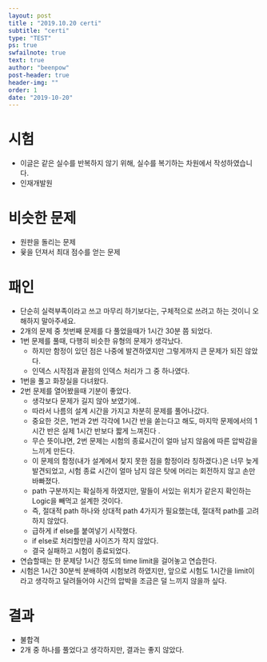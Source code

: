 ```yaml
---
layout: post
title : "2019.10.20 certi"
subtitle: "certi"
type: "TEST"
ps: true
swfailnote: true
text: true
author: "beenpow"
post-header: true
header-img: ""
order: 1
date: "2019-10-20"
---
```


# 시험

- 이글은 같은 실수를 반복하지 않기 위해, 실수를 복기하는 차원에서 작성하였습니다.
- 인재개발원

# 비슷한 문제

- 원판을 돌리는 문제
- 윷을 던져서 최대 점수를 얻는 문제

# 패인

- 단순히 실력부족이라고 쓰고 마무리 하기보다는, 구체적으로 쓰려고 하는 것이니 오해하지 말아주세요.
- 2개의 문제 중 첫번째 문제를 다 풀었을때가 1시간 30분 쯤 되었다.
- 1번 문제를 풀때, 다행히 비슷한 유형의 문제가 생각났다.
    - 하지만 함정이 있던 점은 나중에 발견하였지만 그렇게까지 큰 문제가 되진 않았다.
    - 인덱스 시작점과 끝점의 인덱스 처리가 그 중 하나였다.
- 1번을 풀고 화장실을 다녀왔다.
- 2번 문제를 열어봤을때 기분이 좋았다.
    - 생각보다 문제가 길지 않아 보였기에..
    - 따라서 나름의 설계 시간을 가지고 차분히 문제를 풀어나갔다.
    - 중요한 것은, 1번과 2번 각각에 1시간 반을 쏟는다고 해도, 마지막 문제에서의 1시간 반은 실제 1시간 반보다 짧게 느껴진다  .
    - 무슨 뜻이냐면, 2번 문제는 시험의 종료시간이 얼마 남지 않음에 따른 압박감을 느끼게 만든다.
    - 이 문제의 함정(내가 설계에서 찾지 못한 점을 함정이라 칭하겠다.)은 너무 늦게 발견되었고, 시험
      종료 시간이 얼마 남지 않은 탓에 머리는 회전하지 않고 손만 바빠졌다.
    - path 구분까지는 확실하게 하였지만, 말들이 서있는 위치가 같은지 확인하는 Logic을 빼먹고 설계한
      것이다.
    - 즉, 절대적 path 하나와 상대적 path 4가지가 필요했는데, 절대적 path를 고려하지 않았다.
    - 급하게 if else를 붙여넣기 시작했다.
    - if else로 처리할만큼 사이즈가 작지 않았다.
    - 결국 실패하고 시험이 종료되었다.
- 연습할때는 한 문제당 1시간 정도의 time limit을 걸어놓고 연습한다.
- 시험은 1시간 30분씩 분배하여 시험보려 하였지만, 앞으로 시험도 1시간을 limit이라고 생각하고
  달려들어야 시간의 압박을 조금은 덜 느끼지 않을까 싶다.

# 결과
- 불합격
- 2개 중 하나를 풀었다고 생각하지만, 결과는 좋지 않았다.
